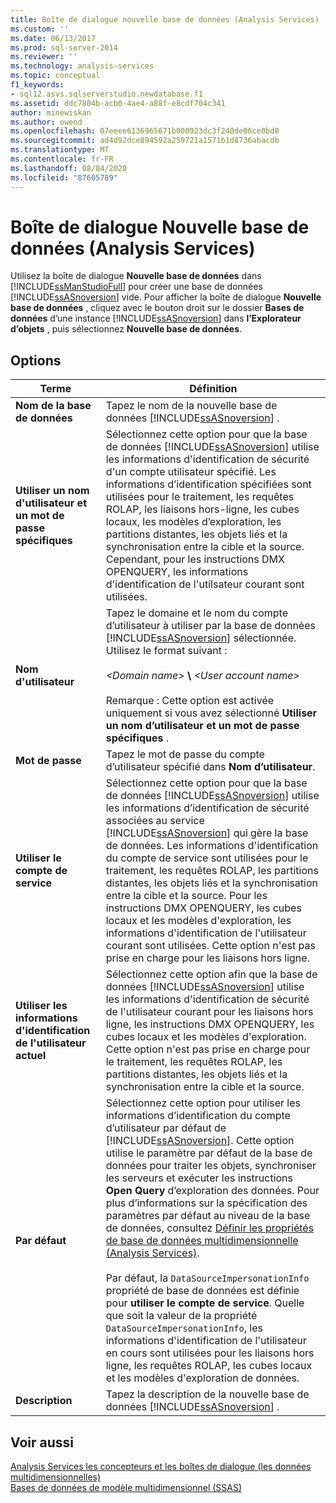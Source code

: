 ```yaml
---
title: Boîte de dialogue nouvelle base de données (Analysis Services) | Microsoft Docs
ms.custom: ''
ms.date: 06/13/2017
ms.prod: sql-server-2014
ms.reviewer: ''
ms.technology: analysis-services
ms.topic: conceptual
f1_keywords:
- sql12.asvs.sqlserverstudio.newdatabase.f1
ms.assetid: ddc7804b-acb0-4ae4-a88f-e8cdf704c341
author: minewiskan
ms.author: owend
ms.openlocfilehash: 07eeee6136965671b000923dc3f240de06ce0bd0
ms.sourcegitcommit: ad4d92dce894592a259721a1571b1d8736abacdb
ms.translationtype: MT
ms.contentlocale: fr-FR
ms.lasthandoff: 08/04/2020
ms.locfileid: "87605789"
---
```

# <a name="new-database-dialog-box-analysis-services"></a>Boîte de dialogue Nouvelle base de données (Analysis Services)
  Utilisez la boîte de dialogue **Nouvelle base de données** dans [!INCLUDE[ssManStudioFull](../includes/ssmanstudiofull-md.md)] pour créer une base de données [!INCLUDE[ssASnoversion](../includes/ssasnoversion-md.md)] vide. Pour afficher la boîte de dialogue **Nouvelle base de données** , cliquez avec le bouton droit sur le dossier **Bases de données** d’une instance [!INCLUDE[ssASnoversion](../includes/ssasnoversion-md.md)] dans **l’Explorateur d’objets** , puis sélectionnez **Nouvelle base de données**.  
  
## <a name="options"></a>Options  
  
|Terme|Définition|  
|----------|----------------|  
|**Nom de la base de données**|Tapez le nom de la nouvelle base de données [!INCLUDE[ssASnoversion](../includes/ssasnoversion-md.md)] .|  
|**Utiliser un nom d'utilisateur et un mot de passe spécifiques**|Sélectionnez cette option pour que la base de données [!INCLUDE[ssASnoversion](../includes/ssasnoversion-md.md)] utilise les informations d'identification de sécurité d'un compte utilisateur spécifié. Les informations d’identification spécifiées sont utilisées pour le traitement, les requêtes ROLAP, les liaisons hors-ligne, les cubes locaux, les modèles d’exploration, les partitions distantes, les objets liés et la synchronisation entre la cible et la source. Cependant, pour les instructions DMX OPENQUERY, les informations d'identification de l'utilsateur courant sont utilisées.|  
|**Nom d'utilisateur**|Tapez le domaine et le nom du compte d’utilisateur à utiliser par la base de données [!INCLUDE[ssASnoversion](../includes/ssasnoversion-md.md)] sélectionnée. Utilisez le format suivant :<br /><br /> *\<Domain name>* **\\** *\<User account name>*<br /><br /> Remarque : Cette option est activée uniquement si vous avez sélectionné **Utiliser un nom d’utilisateur et un mot de passe spécifiques** .|  
|**Mot de passe**|Tapez le mot de passe du compte d’utilisateur spécifié dans **Nom d’utilisateur**.|  
|**Utiliser le compte de service**|Sélectionnez cette option pour que la base de données [!INCLUDE[ssASnoversion](../includes/ssasnoversion-md.md)] utilise les informations d’identification de sécurité associées au service [!INCLUDE[ssASnoversion](../includes/ssasnoversion-md.md)] qui gère la base de données. Les informations d'identification du compte de service sont utilisées pour le traitement, les requêtes ROLAP, les partitions distantes, les objets liés et la synchronisation entre la cible et la source. Pour les instructions DMX OPENQUERY, les cubes locaux et les modèles d'exploration, les informations d'identification de l'utilisateur courant sont utilisées. Cette option n'est pas prise en charge pour les liaisons hors ligne.|  
|**Utiliser les informations d'identification de l'utilisateur actuel**|Sélectionnez cette option afin que la base de données [!INCLUDE[ssASnoversion](../includes/ssasnoversion-md.md)] utilise les informations d'identification de sécurité de l'utilisateur courant pour les liaisons hors ligne, les instructions DMX OPENQUERY, les cubes locaux et les modèles d'exploration. Cette option n'est pas prise en charge pour le traitement, les requêtes ROLAP, les partitions distantes, les objets liés et la synchronisation entre la cible et la source.|  
|**Par défaut**|Sélectionnez cette option pour utiliser les informations d’identification du compte d’utilisateur par défaut de [!INCLUDE[ssASnoversion](../includes/ssasnoversion-md.md)]. Cette option utilise le paramètre par défaut de la base de données pour traiter les objets, synchroniser les serveurs et exécuter les instructions **Open Query** d’exploration des données. Pour plus d’informations sur la spécification des paramètres par défaut au niveau de la base de données, consultez [Définir les propriétés de base de données multidimensionnelle &#40;Analysis Services&#41;](multidimensional-models/set-multidimensional-database-properties-analysis-services.md).<br /><br /> Par défaut, la `DataSourceImpersonationInfo` propriété de base de données est définie pour **utiliser le compte de service**. Quelle que soit la valeur de la propriété `DataSourceImpersonationInfo`, les informations d'identification de l'utilisateur en cours sont utilisées pour les liaisons hors ligne, les requêtes ROLAP, les cubes locaux et les modèles d'exploration de données.|  
|**Description**|Tapez la description de la nouvelle base de données [!INCLUDE[ssASnoversion](../includes/ssasnoversion-md.md)] .|  
  
## <a name="see-also"></a>Voir aussi  
 [Analysis Services les concepteurs et les boîtes de dialogue &#40;les données multidimensionnelles&#41;](analysis-services-designers-and-dialog-boxes-multidimensional-data.md)   
 [Bases de données de modèle multidimensionnel &#40;SSAS&#41;](multidimensional-models/multidimensional-model-databases-ssas.md)  
  
  
